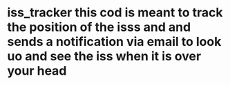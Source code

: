# iss_tracker this cod is meant to track the position of the isss and and sends a notification via email to look uo and see the iss when it is over your head

